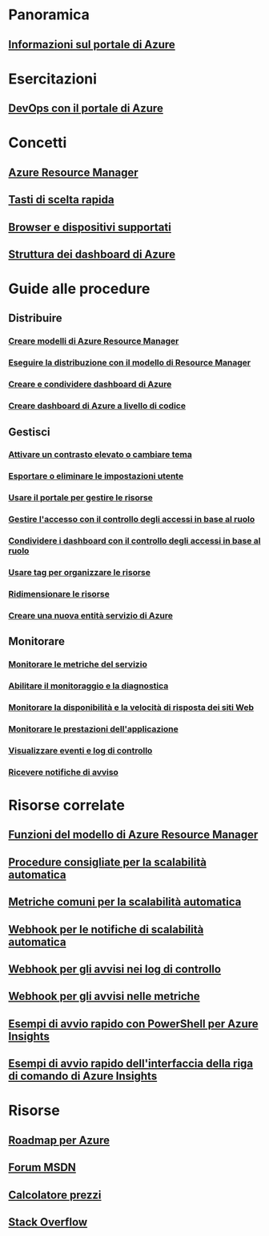 # Panoramica
## [Informazioni sul portale di Azure](../azure-portal-overview.md)
# Esercitazioni
## [DevOps con il portale di Azure](tutorial-azureportal-devops.md)
# Concetti
## [Azure Resource Manager](../azure-resource-manager/resource-group-overview.md)
## [Tasti di scelta rapida](azure-portal-keyboard-shortcuts.md)
## [Browser e dispositivi supportati](../azure-preview-portal-supported-browsers-devices.md)
## [Struttura dei dashboard di Azure](azure-portal-dashboards-structure.md)
# Guide alle procedure
## Distribuire
### [Creare modelli di Azure Resource Manager](../azure-resource-manager/resource-group-authoring-templates.md)
### [Eseguire la distribuzione con il modello di Resource Manager](../azure-resource-manager/resource-group-template-deploy.md)
### [Creare e condividere dashboard di Azure](azure-portal-dashboards.md)
### [Creare dashboard di Azure a livello di codice](azure-portal-dashboards-create-programmatically.md)
## Gestisci
### [Attivare un contrasto elevato o cambiare tema](azure-portal-change-theme-high-contrast.md)
### [Esportare o eliminare le impostazioni utente](azure-portal-export-delete-settings.md)
### [Usare il portale per gestire le risorse](../azure-resource-manager/resource-group-portal.md)
### [Gestire l'accesso con il controllo degli accessi in base al ruolo](../role-based-access-control/role-assignments-portal.md)
### [Condividere i dashboard con il controllo degli accessi in base al ruolo](azure-portal-dashboard-share-access.md)
### [Usare tag per organizzare le risorse](../azure-resource-manager/resource-group-using-tags.md)
### [Ridimensionare le risorse](../monitoring-and-diagnostics/insights-how-to-scale.md)
### [Creare una nuova entità servizio di Azure](../azure-resource-manager/resource-group-create-service-principal-portal.md)
## Monitorare
### [Monitorare le metriche del servizio](../monitoring-and-diagnostics/insights-how-to-customize-monitoring.md)
### [Abilitare il monitoraggio e la diagnostica](../monitoring-and-diagnostics/insights-how-to-use-diagnostics.md)
### [Monitorare la disponibilità e la velocità di risposta dei siti Web](../application-insights/app-insights-monitor-web-app-availability.md)
### [Monitorare le prestazioni dell'applicazione](../application-insights/app-insights-azure-web-apps.md)
### [Visualizzare eventi e log di controllo](../monitoring-and-diagnostics/insights-debugging-with-events.md)
### [Ricevere notifiche di avviso](../monitoring-and-diagnostics/insights-receive-alert-notifications.md)

# Risorse correlate
## [Funzioni del modello di Azure Resource Manager](../azure-resource-manager/resource-group-template-functions.md)
## [Procedure consigliate per la scalabilità automatica](../monitoring-and-diagnostics/insights-autoscale-best-practices.md)
## [Metriche comuni per la scalabilità automatica](../monitoring-and-diagnostics/insights-autoscale-common-metrics.md)
## [Webhook per le notifiche di scalabilità automatica](../monitoring-and-diagnostics/insights-autoscale-to-webhook-email.md)
## [Webhook per gli avvisi nei log di controllo](../monitoring-and-diagnostics/insights-auditlog-to-webhook-email.md)
## [Webhook per gli avvisi nelle metriche](../monitoring-and-diagnostics/insights-webhooks-alerts.md)
## [Esempi di avvio rapido con PowerShell per Azure Insights](../monitoring-and-diagnostics/insights-powershell-samples.md)
## [Esempi di avvio rapido dell'interfaccia della riga di comando di Azure Insights](../monitoring-and-diagnostics/insights-cli-samples.md)

# Risorse
## [Roadmap per Azure](https://azure.microsoft.com/roadmap/?category=monitoring-management)
## [Forum MSDN](https://social.msdn.microsoft.com/Forums/en-US/home?forum=windowsazuremanagement) 
## [Calcolatore prezzi](https://azure.microsoft.com/pricing/calculator/)
## [Stack Overflow](http://stackoverflow.com/questions/tagged/azure-management-portal)





